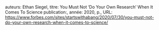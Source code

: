 auteurs: Ethan Siegel, 
titre: You Must Not ‘Do Your Own Research’ When It Comes To Science
publication:, 
année: 2020, 
p.,
URL: https://www.forbes.com/sites/startswithabang/2020/07/30/you-must-not-do-your-own-research-when-it-comes-to-science/

